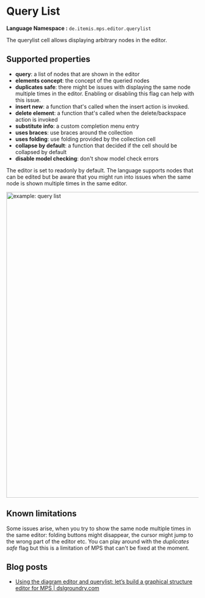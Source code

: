 # Query List

**Language Namespace :** `de.itemis.mps.editor.querylist`

The querylist cell allows displaying arbitrary nodes in the editor.

## Supported properties

- **query**: a list of nodes that are shown in the editor
- **elements concept**: the concept of the queried nodes
- **duplicates safe**: there might be issues with displaying the same node multiple times in the editor. Enabling or disabling 
 this flag can help with this issue.
- **insert new**: a function that's called when the insert action is invoked.
- **delete element**: a function that's called when the delete/backspace action is invoked
- **substitute info**: a custom completion menu entry
- **uses braces**: use braces around the collection
- **uses folding**: use folding provided by the collection cell
- **collapse by default**: a function that decided if the cell should be collapsed by default
- **disable model checking**: don't show model check errors

The editor is set to readonly by default. The language supports nodes that can be edited but be aware that you might
run into issues when the same node is shown multiple times in the same editor.

<img alt="example: query list" src="../../img/querylist_cell_example.png" width="800px" />

## Known limitations

Some issues arise, when you try to show the same node multiple times in the same editor: folding buttons might disappear,
the cursor might jump to the wrong part of the editor etc. You can play around with the *duplicates safe* flag but this
is a limitation of MPS that can't be fixed at the moment.

## Blog posts

- [Using the diagram editor and querylist: let’s build a graphical structure editor for MPS | dslgroundry.com](https://dslfoundry.com/using-the-diagram-editor-and-querylist-lets-build-a-graphical-structure-editor-for-mps/)